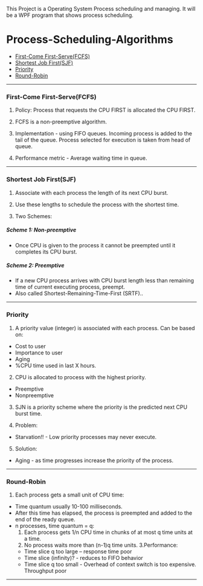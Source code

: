 This Project is a Operating System Process scheduling and managing. It will be a WPF program that shows process scheduling.

Process-Scheduling-Algorithms
=============================

* [First-Come First-Serve(FCFS)](#First-Come-First-Serve(FCFS))
* [Shortest Job First(SJF)](#Shorhest-Job-First(SJF))
* [Priority](#Priority)
* [Round-Robin](#Round-Robin)

<hr>

### First-Come First-Serve(FCFS)
1) Policy: Process that requests the CPU FIRST  is allocated the CPU FIRST.<br>

2) FCFS is a non-preemptive algorithm. <br>

3) Implementation - using FIFO queues. Incoming process is added to the tail of the queue. Process selected for execution is taken from head of queue. <br>

4) Performance metric - Average waiting time in queue. <br>

<hr>

### Shortest Job First(SJF)
1) Associate with each process the length of its next CPU burst. <br>

2) Use these lengths to schedule the process with the shortest time. <br>

3) Two Schemes:
##### Scheme 1: Non-preemptive 
  * Once CPU is given to the process it cannot be preempted until it completes its CPU burst. <br>

##### Scheme 2: Preemptive 
  * If a new CPU process arrives with CPU burst length less than remaining time of current executing process, preempt.
  * Also called Shortest-Remaining-Time-First (SRTF).. <br>

<hr>

### Priority
1) A priority value (integer) is associated with each process. Can be based on:
  * Cost to user 
  * Importance to user 
  * Aging 
  * %CPU time used in last X hours.<br>

2) CPU is allocated to process with the highest priority.
  * Preemptive
  * Nonpreemptive<br>

3) SJN is a priority scheme where the priority is the predicted next CPU burst time. <br>

4) Problem:
  * Starvation!! - Low priority processes may never execute.<br>

5) Solution:
  * Aging - as time progresses increase the priority of the process.<br>
 
<hr>

### Round-Robin
1) Each process gets a small unit of CPU time:
  * Time quantum usually 10-100 milliseconds.
  * After this time has elapsed, the process is preempted and added to the end of the ready queue.
  * n processes, time quantum = q:
    1. Each process gets 1/n CPU time in chunks of at most q time units at a time. 
    2. No process waits more than (n-1)q time units. 
    3.Performance:
      * Time slice q too large – response time poor 
      * Time slice (infinity)? - reduces to FIFO behavior 
      * Time slice q too small - Overhead of context switch is too expensive. Throughput poor<br>

<hr>
